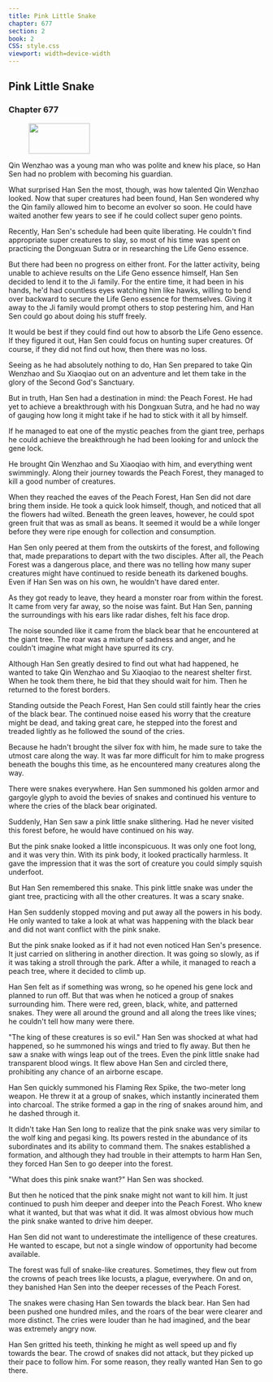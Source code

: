 ```yaml
---
title: Pink Little Snake
chapter: 677
section: 2
book: 2
CSS: style.css
viewport: width=device-width
---
```


## Pink Little Snake

### Chapter 677

<figure>
	<img src="../Images/gem.gif" alt="" id="gem" width="120" height="60" />
</figure>

Qin Wenzhao was a young man who was polite and knew his place, so Han Sen had no problem with becoming his guardian.

What surprised Han Sen the most, though, was how talented Qin Wenzhao looked. Now that super creatures had been found, Han Sen wondered why the Qin family allowed him to become an evolver so soon. He could have waited another few years to see if he could collect super geno points.

Recently, Han Sen's schedule had been quite liberating. He couldn't find appropriate super creatures to slay, so most of his time was spent on practicing the Dongxuan Sutra or in researching the Life Geno essence.

But there had been no progress on either front. For the latter activity, being unable to achieve results on the Life Geno essence himself, Han Sen decided to lend it to the Ji family. For the entire time, it had been in his hands, he'd had countless eyes watching him like hawks, willing to bend over backward to secure the Life Geno essence for themselves. Giving it away to the Ji family would prompt others to stop pestering him, and Han Sen could go about doing his stuff freely.

It would be best if they could find out how to absorb the Life Geno essence. If they figured it out, Han Sen could focus on hunting super creatures. Of course, if they did not find out how, then there was no loss.

Seeing as he had absolutely nothing to do, Han Sen prepared to take Qin Wenzhao and Su Xiaoqiao out on an adventure and let them take in the glory of the Second God's Sanctuary.

But in truth, Han Sen had a destination in mind: the Peach Forest. He had yet to achieve a breakthrough with his Dongxuan Sutra, and he had no way of gauging how long it might take if he had to stick with it all by himself.

If he managed to eat one of the mystic peaches from the giant tree, perhaps he could achieve the breakthrough he had been looking for and unlock the gene lock.

He brought Qin Wenzhao and Su Xiaoqiao with him, and everything went swimmingly. Along their journey towards the Peach Forest, they managed to kill a good number of creatures.

When they reached the eaves of the Peach Forest, Han Sen did not dare bring them inside. He took a quick look himself, though, and noticed that all the flowers had wilted. Beneath the green leaves, however, he could spot green fruit that was as small as beans. It seemed it would be a while longer before they were ripe enough for collection and consumption.

Han Sen only peered at them from the outskirts of the forest, and following that, made preparations to depart with the two disciples. After all, the Peach Forest was a dangerous place, and there was no telling how many super creatures might have continued to reside beneath its darkened boughs. Even if Han Sen was on his own, he wouldn't have dared enter.

As they got ready to leave, they heard a monster roar from within the forest. It came from very far away, so the noise was faint. But Han Sen, panning the surroundings with his ears like radar dishes, felt his face drop.

The noise sounded like it came from the black bear that he encountered at the giant tree. The roar was a mixture of sadness and anger, and he couldn't imagine what might have spurred its cry.

Although Han Sen greatly desired to find out what had happened, he wanted to take Qin Wenzhao and Su Xiaoqiao to the nearest shelter first. When he took them there, he bid that they should wait for him. Then he returned to the forest borders.

Standing outside the Peach Forest, Han Sen could still faintly hear the cries of the black bear. The continued noise eased his worry that the creature might be dead, and taking great care, he stepped into the forest and treaded lightly as he followed the sound of the cries.

Because he hadn't brought the silver fox with him, he made sure to take the utmost care along the way. It was far more difficult for him to make progress beneath the boughs this time, as he encountered many creatures along the way.

There were snakes everywhere. Han Sen summoned his golden armor and gargoyle glyph to avoid the bevies of snakes and continued his venture to where the cries of the black bear originated.

Suddenly, Han Sen saw a pink little snake slithering. Had he never visited this forest before, he would have continued on his way.

But the pink snake looked a little inconspicuous. It was only one foot long, and it was very thin. With its pink body, it looked practically harmless. It gave the impression that it was the sort of creature you could simply squish underfoot.

But Han Sen remembered this snake. This pink little snake was under the giant tree, practicing with all the other creatures. It was a scary snake.

Han Sen suddenly stopped moving and put away all the powers in his body. He only wanted to take a look at what was happening with the black bear and did not want conflict with the pink snake.

But the pink snake looked as if it had not even noticed Han Sen's presence. It just carried on slithering in another direction. It was going so slowly, as if it was taking a stroll through the park. After a while, it managed to reach a peach tree, where it decided to climb up.

Han Sen felt as if something was wrong, so he opened his gene lock and planned to run off. But that was when he noticed a group of snakes surrounding him. There were red, green, black, white, and patterned snakes. They were all around the ground and all along the trees like vines; he couldn't tell how many were there.

"The king of these creatures is so evil." Han Sen was shocked at what had happened, so he summoned his wings and tried to fly away. But then he saw a snake with wings leap out of the trees. Even the pink little snake had transparent blood wings. It flew above Han Sen and circled there, prohibiting any chance of an airborne escape.

Han Sen quickly summoned his Flaming Rex Spike, the two-meter long weapon. He threw it at a group of snakes, which instantly incinerated them into charcoal. The strike formed a gap in the ring of snakes around him, and he dashed through it.

It didn't take Han Sen long to realize that the pink snake was very similar to the wolf king and pegasi king. Its powers rested in the abundance of its subordinates and its ability to command them. The snakes established a formation, and although they had trouble in their attempts to harm Han Sen, they forced Han Sen to go deeper into the forest.

"What does this pink snake want?" Han Sen was shocked.

But then he noticed that the pink snake might not want to kill him. It just continued to push him deeper and deeper into the Peach Forest. Who knew what it wanted, but that was what it did. It was almost obvious how much the pink snake wanted to drive him deeper.

Han Sen did not want to underestimate the intelligence of these creatures. He wanted to escape, but not a single window of opportunity had become available.

The forest was full of snake-like creatures. Sometimes, they flew out from the crowns of peach trees like locusts, a plague, everywhere. On and on, they banished Han Sen into the deeper recesses of the Peach Forest.

The snakes were chasing Han Sen towards the black bear. Han Sen had been pushed one hundred miles, and the roars of the bear were clearer and more distinct. The cries were louder than he had imagined, and the bear was extremely angry now.

Han Sen gritted his teeth, thinking he might as well speed up and fly towards the bear. The crowd of snakes did not attack, but they picked up their pace to follow him. For some reason, they really wanted Han Sen to go there.
